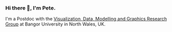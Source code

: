 ### Hi there 👋, I'm Pete.

I'm a Postdoc with the [Visualization, Data, Modelling and Graphics Research Group](https://www.bangor.ac.uk/computer-science-and-electronic-engineering/research/vdgm.php.en) at Bangor University in North Wales, UK.

<!--
**PButcher/PButcher** is a ✨ _special_ ✨ repository because its `README.md` (this file) appears on your GitHub profile.

Here are some ideas to get you started:

- 🔭 I’m currently working on ...
- 🌱 I’m currently learning ...
- 👯 I’m looking to collaborate on ...
- 🤔 I’m looking for help with ...
- 💬 Ask me about ...
- 📫 How to reach me: ...
- 😄 Pronouns: ...
- ⚡ Fun fact: ...
-->
